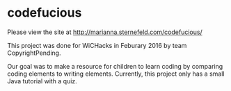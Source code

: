 # codefucious

Please view the site at http://marianna.sternefeld.com/codefucious/

This project was done for WiCHacks in Feburary 2016 by team CopyrightPending.

Our goal was to make a resource for children to learn coding by comparing coding elements to writing elements. Currently, this project only has a small Java tutorial with a quiz.
